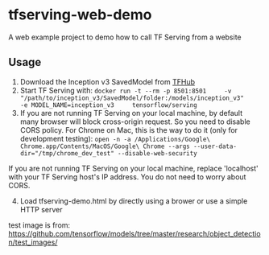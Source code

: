 # tfserving-web-demo

A web example project to demo how to call TF Serving from a website

## Usage

1. Download the Inception v3 SavedModel from [TFHub](https://tfhub.dev/google/imagenet/inception_v3/classification/5)
2. Start TF Serving with:
`docker run -t --rm -p 8501:8501     -v "/path/to/inception_v3/SavedModel/folder:/models/inception_v3"     -e MODEL_NAME=inception_v3     tensorflow/serving`
3. If you are not running TF Serving on your local machine, by default many browser will block cross-origin request. So you need to disable CORS policy. For Chrome on Mac, this is the way to do it (only for development testing):
`open -n -a /Applications/Google\ Chrome.app/Contents/MacOS/Google\ Chrome --args --user-data-dir="/tmp/chrome_dev_test" --disable-web-security`

If you are not running TF Serving on your local machine, replace 'localhost' with your TF Serving host's IP address. You do not need to worry about CORS. 

4. Load tfserving-demo.html by directly using a brower or use a simple HTTP server

test image is from: https://github.com/tensorflow/models/tree/master/research/object_detection/test_images/
